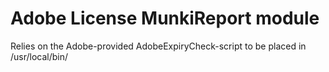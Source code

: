 # Adobe License MunkiReport module

Relies on the Adobe-provided AdobeExpiryCheck-script to be placed in /usr/local/bin/
